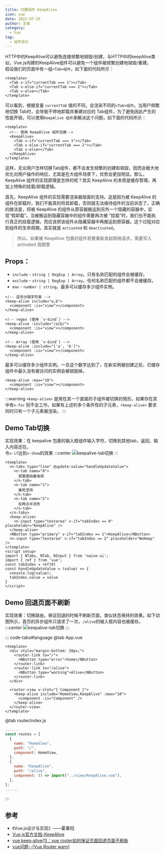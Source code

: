 ```yaml
---
title: 内置组件 KeepAlive
icon: vue
date: 2022-07-25
author: 王東
category:
  - Vue
tag:
  - 组件优化
---
```

HTTP中的KeepAlive可以避免连接频繁地销毁/创建，与HTTP中的keepAlive类似，Vue.js内建的KeepAlive组件可以避免一个组件被频繁创建地销毁/重建。  
假设我们的页面中有一组`<Tab>组件`，如下面的代码所示：
```vue
<template>
  <Tab v-if="currentTab === 1"></Tab>
  <Tab v-else-if="currentTab === 2"></Tab>
  <Tab v-else></Tab>
</template>
```
可以看到，根据变量 `currentTab` 值的不同，会渲染不同的`<Tab>组件`。当用户频繁地切换 Tab时，会导致不停地卸载并重建对应的 Tab组件。为了避免因此产生的性能开销，可以使用`KeepAlive 组件`来解决这个问题，如下面的代码所示：
```vue
<template>
  <!-- 使用 KeepAlive 组件包裹-->
  <KeepAlive>
    <Tab v-if="currentTab === 1"></Tab>
    <Tab v-else-if="currentTab === 2"></Tab>
    <Tab v-else></Tab>
  </KeepAlive>
</template>
```
这样，无论用户怎样切换Tab组件，都不会发生频繁的创建和销毀，因而会极大地优化对用户操作的响应，尤其是在大组件场景下，优势会更加明显。那么，KeepAlive 组件的实现原理是怎样的呢？其实 KeepAlive 的本质是缓存管理，再加上特殊的挂载/卸载逻辑。

首先，KeepAlive 组件的实现需要渲染器层面的支持。这是因为被 KeepAlive 的组件在卸载时，我们不能真的将其卸载，否则就无法维持组件的当前状态了。正确的做法是，将被 KeepAlive 的组件从原容器搬运到另外一个隐藏的容器中，实现“假卸载”。当被搬运到隐藏容器中的组件需要再次被 “挂载”时，我们也不能执行真正的挂载逻辑，而应该把该组件从隐藏容器中再搬运到原容器。这个过程对应到组件的生命周期，其实就是 `activated` 和 `deactivated`。
> 所以，如果被 KeepAlive 包裹的组件若要重新发起网络请求，需要写入 activated 周期里


## Props：
- `include` - `string | RegExp | Array`。只有名称匹配的组件会被缓存。
- `exclude` - `string | RegExp | Array`。任何名称匹配的组件都不会被缓存。
- `max` - `number | string`。最多可以缓存多少组件实例。
```vue
<!-- 逗号分隔字符串 -->
<keep-alive include="a,b">
  <component :is="view"></component>
</keep-alive>

<!-- regex (使用 `v-bind`) -->
<keep-alive :include="/a|b/">
  <component :is="view"></component>
</keep-alive>

<!-- Array (使用 `v-bind`) -->
<keep-alive :include="['a', 'b']">
  <component :is="view"></component>
</keep-alive>
```
最多可以缓存多少组件实例。一旦这个数字达到了，在新实例被创建之前，已缓存组件中最久没有被访问的实例会被销毁掉。
```vue
<keep-alive :max="10">
  <component :is="view"></component>
</keep-alive>
```
:::warning
`<keep-alive>` 是用在其一个直属的子组件被切换的情形。如果你在其中有`v-for` 则不会工作。如果有上述的多个条件性的子元素，`<keep-alive>` 要求同时只有一个子元素被渲染。
:::
## Demo Tab切换
实现效果：在 keepalive 包裹的输入框组件输入字符，切换到其他tab，返回，输入内容还在。  
令`v-if`达到`v-show`的效果
:::center
![keepalive-tab切换](https://oss.w2gd.top/blog/keepalive.gif)
:::

```vue
<template>
  <n-tabs type="line" @update:value="handleUpdateValue">
    <n-tab name="0">
      寂寞围绕着电视
    </n-tab>
    <n-tab name="1">
      垂死坚持
    </n-tab>
    <n-tab name="2">
      在两点半消失
    </n-tab>
  </n-tabs>
  <keep-alive>
    <n-input type="textarea" v-if="tabIndex == 0" placeholder="KeepAlive" />
  </keep-alive>
  <NButton type="primary" v-if="tabIndex == 1">KeepAlive</NButton>
  <n-input type="textarea" v-if="tabIndex == 2" placeholder="NoKeep" />
</template>
<script setup>
import { NTabs, NTab, NInput } from 'naive-ui';
import { ref } from 'vue';
const tabIndex = ref(0)
const handleUpdateValue = (value) => {
  console.log(value);
  tabIndex.value = value
}
</script>
```

## Demo 回退页面不刷新
实现效果：切换路由，保证回退的时候不刷新页面，类似状态保持的效果。如下动图所示，首页的异步组件只请求了一次，`/alive`的输入框内容也被缓存。
:::center
![keepalive-tab切换](https://oss.w2gd.top/blog/keepalive_route.gif)
:::

::: code-tabs#language
@tab App.vue
```vue
<template>
  <div style="margin-bottom: 20px;">
    <router-link to="/">
      <NButton type="error">home</NButton>
    </router-link>
    <router-link to="/alive">
      <NButton type="warning">Alive</NButton>
    </router-link>
  </div>

  <router-view v-slot="{ Component }">
    <keep-alive include="HomeView,KeepAlive" :max="10">
      <component :is="Component" />
    </keep-alive>
  </router-view>
</template>
```
@tab router/index.js
```js
......
const routes = [
  {
    name: "HomeView",
    path: "/",
    component: HomeView,
  },
  {
    name: "KeepAlive",
    path: "/alive",
    component: () => import("../view/KeepAlive.vue"),
  },
];
......
```
:::

## 参考
- 《Vue.js设计与实现》——霍春阳
- [Vue.js官方文档-KeepAlive](https://v3.cn.vuejs.org/api/built-in-components.html#keep-alive)
- [vue keep-alive(1)：vue router如何保证页面回退页面不刷新](https://blog.51cto.com/zhoulujun/2961743)
- [vue问题--[Vue Router warn]](https://blog.csdn.net/tjj3027/article/details/109597720)
